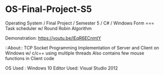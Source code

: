 # OS-Final-Project-S5
Operating System / Final Project / Semester 5 / C# / Windows Form === Task scheduler w/ Round Robin Algorithm

Demonstration: https://youtu.be/lEqR6ECnmtY

::About::
TCP Socket Programming Implementation of Server and Client on Windows w/ c/c++  using multiple threads
Also contains few mouse functions in Client code

OS Used : Windows 10 
Editor Used: Visual Studio 2012
